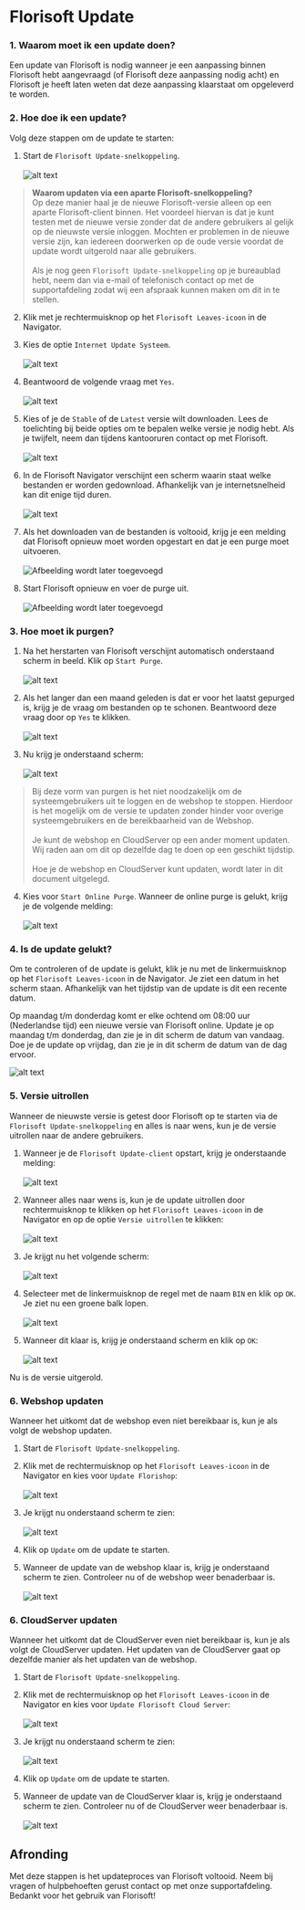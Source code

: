 # Florisoft Update

### 1. Waarom moet ik een update doen?
Een update van Florisoft is nodig wanneer je een aanpassing binnen Florisoft hebt aangevraagd (of Florisoft deze aanpassing nodig acht) en Florisoft je heeft laten weten dat deze aanpassing klaarstaat om opgeleverd te worden.

### 2. Hoe doe ik een update?
Volg deze stappen om de update te starten:

1. Start de `Florisoft Update-snelkoppeling`.<br><br>
![alt text](image.png)

> **Waarom updaten via een aparte Florisoft-snelkoppeling?**<br>
Op deze manier haal je de nieuwe Florisoft-versie alleen op een aparte Florisoft-client binnen. Het voordeel hiervan is dat je kunt testen met de nieuwe versie zonder dat de andere gebruikers al gelijk op de nieuwste versie inloggen. Mochten er problemen in de nieuwe versie zijn, kan iedereen doorwerken op de oude versie voordat de update wordt uitgerold naar alle gebruikers.
<br><br>
Als je nog geen `Florisoft Update-snelkoppeling` op je bureaublad hebt, neem dan via e-mail of telefonisch contact op met de supportafdeling zodat wij een afspraak kunnen maken om dit in te stellen.

2. Klik met je rechtermuisknop op het `Florisoft Leaves-icoon` in de Navigator.

3. Kies de optie `Internet Update Systeem`.<br><br>
![alt text](image-1.png)

4. Beantwoord de volgende vraag met `Yes`.<br><br>
![alt text](image-2.png)

5. Kies of je de `Stable` of de `Latest` versie wilt downloaden. Lees de toelichting bij beide opties om te bepalen welke versie je nodig hebt. Als je twijfelt, neem dan tijdens kantooruren contact op met Florisoft.<br><br>
![alt text](image-3.png)

6. In de Florisoft Navigator verschijnt een scherm waarin staat welke bestanden er worden gedownload. Afhankelijk van je internetsnelheid kan dit enige tijd duren.<br><br>
![alt text](image-20.png)

7. Als het downloaden van de bestanden is voltooid, krijg je een melding dat Florisoft opnieuw moet worden opgestart en dat je een purge moet uitvoeren.<br><br>
![Afbeelding wordt later toegevoegd](#)

8. Start Florisoft opnieuw en voer de purge uit.<br><br>
![Afbeelding wordt later toegevoegd](#)

### 3. Hoe moet ik purgen?

1. Na het herstarten van Florisoft verschijnt automatisch onderstaand scherm in beeld. Klik op `Start Purge`.<br><br>
![alt text](image-4.png)

2. Als het langer dan een maand geleden is dat er voor het laatst gepurged is, krijg je de vraag om bestanden op te schonen. Beantwoord deze vraag door op `Yes` te klikken.<br><br>
![alt text](image-5.png)

3. Nu krijg je onderstaand scherm:<br><br>
![alt text](image-6.png)

> Bij deze vorm van purgen is het niet noodzakelijk om de systeemgebruikers uit te loggen en de webshop te stoppen. Hierdoor is het mogelijk om de versie te updaten zonder hinder voor overige systeemgebruikers en de bereikbaarheid van de Webshop.<br><br>
Je kunt de webshop en CloudServer op een ander moment updaten. Wij raden aan om dit op dezelfde dag te doen op een geschikt tijdstip.<br><br>
Hoe je de webshop en CloudServer kunt updaten, wordt later in dit document uitgelegd.

4. Kies voor `Start Online Purge`. Wanneer de online purge is gelukt, krijg je de volgende melding:<br><br>
![alt text](image-7.png)

### 4. Is de update gelukt?
Om te controleren of de update is gelukt, klik je nu met de linkermuisknop op het `Florisoft Leaves-icoon` in de Navigator. Je ziet een datum in het scherm staan. Afhankelijk van het tijdstip van de update is dit een recente datum.

Op maandag t/m donderdag komt er elke ochtend om 08:00 uur (Nederlandse tijd) een nieuwe versie van Florisoft online. Update je op maandag t/m donderdag, dan zie je in dit scherm de datum van vandaag. Doe je de update op vrijdag, dan zie je in dit scherm de datum van de dag ervoor.

![alt text](image-8.png)

### 5. Versie uitrollen

Wanneer de nieuwste versie is getest door Florisoft op te starten via de `Florisoft Update-snelkoppeling` en alles is naar wens, kun je de versie uitrollen naar de andere gebruikers.

1. Wanneer je de `Florisoft Update-client` opstart, krijg je onderstaande melding:<br><br>
![alt text](image-9.png)

2. Wanneer alles naar wens is, kun je de update uitrollen door rechtermuisknop te klikken op het `Florisoft Leaves-icoon` in de Navigator en op de optie `Versie uitrollen` te klikken:<br><br>
![alt text](image-10.png)

3. Je krijgt nu het volgende scherm:<br><br>
![alt text](image-11.png)

4. Selecteer met de linkermuisknop de regel met de naam `BIN` en klik op `OK`. Je ziet nu een groene balk lopen.<br><br>
![alt text](image-12.png)

5. Wanneer dit klaar is, krijg je onderstaand scherm en klik op `OK`:<br><br>
![alt text](image-13.png)

Nu is de versie uitgerold.

### 6. Webshop updaten

Wanneer het uitkomt dat de webshop even niet bereikbaar is, kun je als volgt de webshop updaten.

1. Start de `Florisoft Update-snelkoppeling`.

2. Klik met de rechtermuisknop op het `Florisoft Leaves-icoon` in de Navigator en kies voor `Update Florishop`:<br><br>
![alt text](image-14.png)

3. Je krijgt nu onderstaand scherm te zien:<br><br>
![alt text](image-15.png)

4. Klik op `Update` om de update te starten.

5. Wanneer de update van de webshop klaar is, krijg je onderstaand scherm te zien. Controleer nu of de webshop weer benaderbaar is.<br><br>
![alt text](image-16.png)

### 6. CloudServer updaten

Wanneer het uitkomt dat de CloudServer even niet bereikbaar is, kun je als volgt de CloudServer updaten. Het updaten van de CloudServer gaat op dezelfde manier als het updaten van de webshop.

1. Start de `Florisoft Update-snelkoppeling`.
   
2. Klik met de rechtermuisknop op het `Florisoft Leaves-icoon` in de Navigator en kies voor `Update Florisoft Cloud Server`:<br><br>
![alt text](image-17.png)

3. Je krijgt nu onderstaand scherm te zien:<br><br>
![alt text](image-18.png)

4. Klik op `Update` om de update te starten.

5. Wanneer de update van de CloudServer klaar is, krijg je onderstaand scherm te zien. Controleer nu of de CloudServer weer benaderbaar is.<br><br>
![alt text](image-19.png)

## Afronding

Met deze stappen is het updateproces van Florisoft voltooid. Neem bij vragen of hulpbehoeften gerust contact op met onze supportafdeling. Bedankt voor het gebruik van Florisoft!